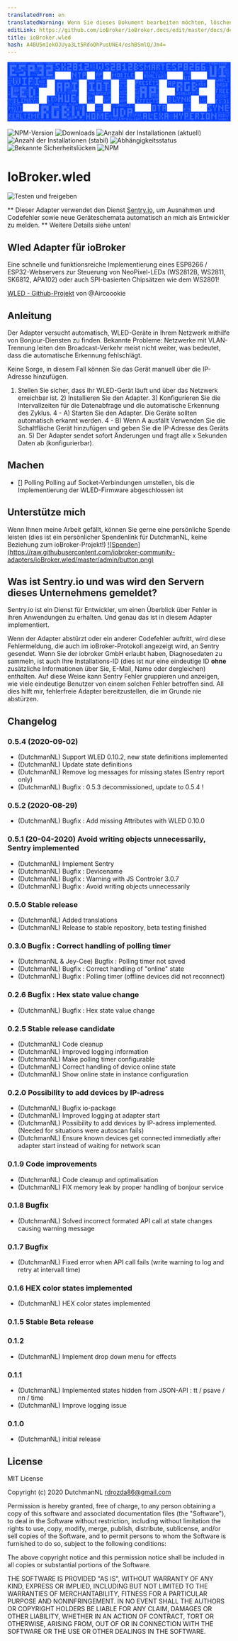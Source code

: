 ```yaml
---
translatedFrom: en
translatedWarning: Wenn Sie dieses Dokument bearbeiten möchten, löschen Sie bitte das Feld "translationsFrom". Andernfalls wird dieses Dokument automatisch erneut übersetzt
editLink: https://github.com/ioBroker/ioBroker.docs/edit/master/docs/de/adapterref/iobroker.wled/README.md
title: ioBroker.wled
hash: A4BU5mIekOJUya3Lt5RdoOhPusUNE4/eshBSmlQ/Jm4=
---
```

![Logo](../../../en/adapterref/iobroker.wled/admin/wled_large.png)

![NPM-Version](http://img.shields.io/npm/v/iobroker.wled.svg)
![Downloads](https://img.shields.io/npm/dm/iobroker.wled.svg)
![Anzahl der Installationen (aktuell)](http://iobroker.live/badges/wled-installed.svg)
![Anzahl der Installationen (stabil)](http://iobroker.live/badges/wled-stable.svg)
![Abhängigkeitsstatus](https://img.shields.io/david/iobroker-community-adapters/iobroker.wled.svg)
![Bekannte Sicherheitslücken](https://snyk.io/test/github/iobroker-community-adapters/ioBroker.wled/badge.svg)
![NPM](https://nodei.co/npm/iobroker.wled.png?downloads=true)

# IoBroker.wled
![Testen und freigeben](https://github.com/iobroker-community-adapters/ioBroker.wled/workflows/Test%20and%20Release/badge.svg)

** Dieser Adapter verwendet den Dienst [Sentry.io](https://sentry.io), um Ausnahmen und Codefehler sowie neue Geräteschemata automatisch an mich als Entwickler zu melden. ** Weitere Details siehe unten!

## Wled Adapter für ioBroker
Eine schnelle und funktionsreiche Implementierung eines ESP8266 / ESP32-Webservers zur Steuerung von NeoPixel-LEDs (WS2812B, WS2811, SK6812, APA102) oder auch SPI-basierten Chipsätzen wie dem WS2801!

[WLED - Github-Projekt](https://github.com/Aircoookie/WLED) von @Aircoookie

## Anleitung
Der Adapter versucht automatisch, WLED-Geräte in Ihrem Netzwerk mithilfe von Bonjour-Diensten zu finden.
Bekannte Probleme: Netzwerke mit VLAN-Trennung leiten den Broadcast-Verkehr meist nicht weiter, was bedeutet, dass die automatische Erkennung fehlschlägt.

Keine Sorge, in diesem Fall können Sie das Gerät manuell über die IP-Adresse hinzufügen.

1) Stellen Sie sicher, dass Ihr WLED-Gerät läuft und über das Netzwerk erreichbar ist. 2) Installieren Sie den Adapter. 3) Konfigurieren Sie die Intervallzeiten für die Datenabfrage und die automatische Erkennung des Zyklus. 4 - A) Starten Sie den Adapter. Die Geräte sollten automatisch erkannt werden. 4 - B) Wenn A ausfällt Verwenden Sie die Schaltfläche Gerät hinzufügen und geben Sie die IP-Adresse des Geräts an. 5) Der Adapter sendet sofort Änderungen und fragt alle x Sekunden Daten ab (konfigurierbar).

## Machen
* [] Polling Polling auf Socket-Verbindungen umstellen, bis die Implementierung der WLED-Firmware abgeschlossen ist

## Unterstütze mich
Wenn Ihnen meine Arbeit gefällt, können Sie gerne eine persönliche Spende leisten (dies ist ein persönlicher Spendenlink für DutchmanNL, keine Beziehung zum ioBroker-Projekt!) [![Spenden] (https://raw.githubusercontent.com/iobroker-community-adapters/ioBroker.wled/master/admin/button.png)](http://paypal.me/DutchmanNL)

## Was ist Sentry.io und was wird den Servern dieses Unternehmens gemeldet?
Sentry.io ist ein Dienst für Entwickler, um einen Überblick über Fehler in ihren Anwendungen zu erhalten. Und genau das ist in diesem Adapter implementiert.

Wenn der Adapter abstürzt oder ein anderer Codefehler auftritt, wird diese Fehlermeldung, die auch im ioBroker-Protokoll angezeigt wird, an Sentry gesendet. Wenn Sie der iobroker GmbH erlaubt haben, Diagnosedaten zu sammeln, ist auch Ihre Installations-ID (dies ist nur eine eindeutige ID **ohne** zusätzliche Informationen über Sie, E-Mail, Name oder dergleichen) enthalten. Auf diese Weise kann Sentry Fehler gruppieren und anzeigen, wie viele eindeutige Benutzer von einem solchen Fehler betroffen sind. All dies hilft mir, fehlerfreie Adapter bereitzustellen, die im Grunde nie abstürzen.

## Changelog
<!--
    Placeholder for the next version (at the beginning of the line):
    ## __WORK IN PROGRESS__
-->

### 0.5.4 (2020-09-02)
* (DutchmanNL) Support WLED 0.10.2, new state definitions implemented
* (DutchmanNL) Update state definitions
* (DutchmanNL) Remove log messages for missing states (Sentry report only)
* (DutchmanNL) Bugfix : 0.5.3 decommissioned, update to 0.5.4 !

### 0.5.2 (2020-08-29)
* (DutchmanNL) Bugfix : Add missing Attributes with WLED 0.10.0

### 0.5.1 (20-04-2020) Avoid writing objects unnecessarily, Sentry implemented
* (DutchmanNL) Implement Sentry
* (DutchmanNL) Bugfix : Devicename
* (DutchmanNL) Bugfix : Warning with JS Controler 3.0.7
* (DutchmanNL) Bugfix : Avoid writing objects unnecessarily

### 0.5.0 Stable release
* (DutchmanNL) Added translations
* (DutchmanNL) Release to stable repository, beta testing finished

### 0.3.0 Bugfix : Correct handling of polling timer
* (DutchmanNL  & Jey-Cee) Bugfix : Polling timer not saved
* (DutchmanNL) Bugfix : Correct handling of "online" state
* (DutchmanNL) Bugfix : Polling timer (offline devices did not reconnect)

### 0.2.6 Bugfix : Hex state value change
* (DutchmanNL) Bugfix : Hex state value change

### 0.2.5 Stable release candidate
* (DutchmanNL) Code cleanup
* (DutchmanNL) Improved logging information
* (DutchmanNL) Make polling timer configurable
* (DutchmanNL) Correct handling of device online state
* (DutchmanNL) Show online state in instance configuration

### 0.2.0 Possibility to add devices by IP-adress
* (DutchmanNL) Bugfix io-package
* (DutchmanNL) Improved logging at adapter start
* (DutchmanNL) Possibility to add devices by IP-adress implemented. (Needed for situations were autoscan fails)
* (DutchmanNL) Ensure known devices get connected immediatly after adapter start instead of waiting for network scan

### 0.1.9 Code improvements
* (DutchmanNL) Code cleanup and optimalisation
* (DutchmanNL) FIX memory leak by proper handling of bonjour service

### 0.1.8 Bugfix
* (DutchmanNL) Solved incorrect formated API call at state changes causing warning message

### 0.1.7 Bugfix
* (DutchmanNL) Fixed error when API call fails (write warning to log and retry at intervall time)

### 0.1.6 HEX color states implemented
* (DutchmanNL) HEX color states implemented

### 0.1.5 Stable Beta release

### 0.1.2
* (DutchmanNL) Implement drop down menu for effects

### 0.1.1
* (DutchmanNL) Implemented states hidden from JSON-API : tt / psave / nn / time
* (DutchmanNL) Improve logging issue

### 0.1.0
* (DutchmanNL) initial release

## License
MIT License

Copyright (c) 2020 DutchmanNL <rdrozda86@gmail.com>

Permission is hereby granted, free of charge, to any person obtaining a copy
of this software and associated documentation files (the "Software"), to deal
in the Software without restriction, including without limitation the rights
to use, copy, modify, merge, publish, distribute, sublicense, and/or sell
copies of the Software, and to permit persons to whom the Software is
furnished to do so, subject to the following conditions:

The above copyright notice and this permission notice shall be included in all
copies or substantial portions of the Software.

THE SOFTWARE IS PROVIDED "AS IS", WITHOUT WARRANTY OF ANY KIND, EXPRESS OR
IMPLIED, INCLUDING BUT NOT LIMITED TO THE WARRANTIES OF MERCHANTABILITY,
FITNESS FOR A PARTICULAR PURPOSE AND NONINFRINGEMENT. IN NO EVENT SHALL THE
AUTHORS OR COPYRIGHT HOLDERS BE LIABLE FOR ANY CLAIM, DAMAGES OR OTHER
LIABILITY, WHETHER IN AN ACTION OF CONTRACT, TORT OR OTHERWISE, ARISING FROM,
OUT OF OR IN CONNECTION WITH THE SOFTWARE OR THE USE OR OTHER DEALINGS IN THE
SOFTWARE.